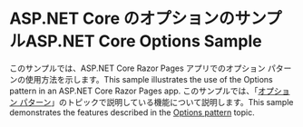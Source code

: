 # <a name="aspnet-core-options-sample"></a><span data-ttu-id="08555-101">ASP.NET Core のオプションのサンプル</span><span class="sxs-lookup"><span data-stu-id="08555-101">ASP.NET Core Options Sample</span></span>

<span data-ttu-id="08555-102">このサンプルでは、ASP.NET Core Razor Pages アプリでのオプション パターンの使用方法を示します。</span><span class="sxs-lookup"><span data-stu-id="08555-102">This sample illustrates the use of the Options pattern in an ASP.NET Core Razor Pages app.</span></span> <span data-ttu-id="08555-103">このサンプルでは、「[オプション パターン](https://docs.microsoft.com/aspnet/core/fundamentals/configuration/options)」のトピックで説明している機能について説明します。</span><span class="sxs-lookup"><span data-stu-id="08555-103">This sample demonstrates the features described in the [Options pattern](https://docs.microsoft.com/aspnet/core/fundamentals/configuration/options) topic.</span></span>
